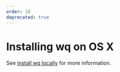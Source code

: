 ```yaml
---
order: 10
deprecated: true
---
```


Installing wq on OS X
======================

See [install wq locally][setup-local] for more information.

[setup-local]: https://wq.io/docs/setup-local
